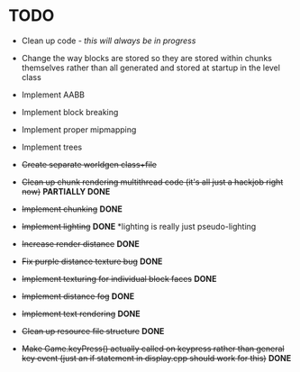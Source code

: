 # TODO
* Clean up code - *this will always be in progress*
* Change the way blocks are stored so they are stored within chunks themselves rather than all generated and stored at startup in the level class
* Implement AABB
* Implement block breaking
* Implement proper mipmapping
* Implement trees

* ~~Create separate worldgen class+file~~
* ~~Clean up chunk rendering multithread code (it's all just a hackjob right now)~~ **PARTIALLY DONE**
* ~~Implement chunking~~ **DONE**
* ~~Implement lighting~~ **DONE** *lighting is really just pseudo-lighting
* ~~Increase render distance~~ **DONE**
* ~~Fix purple distance texture bug~~ **DONE**
* ~~Implement texturing for individual block faces~~ **DONE**
* ~~Implement distance fog~~ **DONE**
* ~~Implement text rendering~~ **DONE**
* ~~Clean up resource file structure~~ **DONE**
* ~~Make Game.keyPress() actually called on keypress rather than general key event (just an if statement in display.cpp should work for this)~~ **DONE**